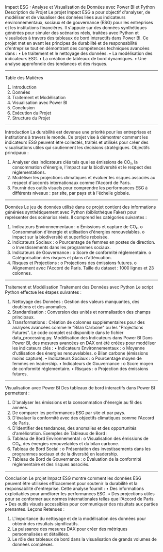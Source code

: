Impact ESG : Analyse et Visualisation de Données avec Power BI et Python
Description du Projet
Le projet Impact ESG a pour objectif d'analyser, de modéliser et de visualiser des données liées aux indicateurs environnementaux, sociaux et de gouvernance (ESG) pour les entreprises et les institutions financières. Il s'appuie sur des données synthétiques générées pour simuler des scénarios réels, traitées avec Python et visualisées à travers des tableaux de bord interactifs dans Power BI.
Ce projet met en avant les principes de durabilité et de responsabilité d'entreprise tout en démontrant des compétences techniques avancées dans :
•	Le traitement et le nettoyage des données.
•	La modélisation des indicateurs ESG.
•	La création de tableaux de bord dynamiques.
•	Une analyse approfondie des tendances et des risques.
________________________________________
Table des Matières
1.	Introduction
2.	Données
3.	Traitement et Modélisation
4.	Visualisation avec Power BI
5.	Conclusion
6.	Exécution du Projet
7.	Structure du Projet
________________________________________
Introduction
La durabilité est devenue une priorité pour les entreprises et institutions à travers le monde. Ce projet vise à démontrer comment les indicateurs ESG peuvent être collectés, traités et utilisés pour créer des visualisations utiles qui soutiennent les décisions stratégiques.
Objectifs principaux :
1.	Analyser des indicateurs clés tels que les émissions de CO₂, la consommation d'énergie, l'impact sur la biodiversité et le respect des réglementations.
2.	Modéliser les projections climatiques et évaluer les risques associés au respect d'accords internationaux comme l'Accord de Paris.
3.	Fournir des outils visuels pour comprendre les performances ESG à différents niveaux : par site, par pays et à l'échelle globale.
________________________________________
Données
Le jeu de données utilisé dans ce projet contient des informations générées synthétiquement avec Python (bibliothèque Faker) pour représenter des scénarios réels. Il comprend les catégories suivantes :
1.	Indicateurs Environnementaux :
o	Émissions et capture de CO₂.
o	Consommation d'énergie et utilisation d'énergies renouvelables.
o	Impact sur la biodiversité et superficie reboisée.
2.	Indicateurs Sociaux :
o	Pourcentage de femmes en postes de direction.
o	Investissements dans les programmes sociaux.
3.	Indicateurs de Gouvernance :
o	Score de conformité réglementaire.
o	Catégorisation des risques et plans d'atténuation.
4.	Risques et Projections :
o	Projections des émissions futures.
o	Alignement avec l'Accord de Paris.
Taille du dataset : 1000 lignes et 23 colonnes.
________________________________________
Traitement et Modélisation
Traitement des Données avec Python
Le script Python effectue les étapes suivantes :
1.	Nettoyage des Données : Gestion des valeurs manquantes, des doublons et des anomalies.
2.	Standardisation : Conversion des unités et normalisation des champs principaux.
3.	Transformations : Création de colonnes supplémentaires pour des analyses avancées comme le "Bilan Carbone" ou les "Projections Futures".
Le code complet est disponible dans le fichier data_processing.py.
Modélisation des Indicateurs dans Power BI
Dans Power BI, des mesures avancées en DAX ont été créées pour modéliser les indicateurs clés :
•	Indicateurs Environnementaux :
o	Moyenne d'utilisation des énergies renouvelables.
o	Bilan carbone (émissions moins capture).
•	Indicateurs Sociaux :
o	Pourcentage moyen de femmes en leadership.
•	Indicateurs de Gouvernance :
o	Score moyen de conformité réglementaire.
•	Risques :
o	Projection des émissions futures.
________________________________________
Visualisation avec Power BI
Des tableaux de bord interactifs dans Power BI permettent :
1.	D'analyser les émissions et la consommation d'énergie au fil des années.
2.	De comparer les performances ESG par site et par pays.
3.	D'évaluer la conformité avec des objectifs climatiques comme l'Accord de Paris.
4.	D'identifier des tendances, des anomalies et des opportunités d'amélioration.
Exemples de Tableaux de Bord :
1.	Tableau de Bord Environnemental :
o	Visualisation des émissions de CO₂, des énergies renouvelables et du bilan carbone.
2.	Tableau de Bord Social :
o	Présentation des investissements dans les programmes sociaux et de la diversité en leadership.
3.	Tableau de Bord de Gouvernance :
o	Évaluation de la conformité réglementaire et des risques associés.
________________________________________
Conclusion
Le projet Impact ESG montre comment les données ESG peuvent être utilisées efficacement pour soutenir la durabilité et la responsabilité d'entreprise. Cette analyse fournit :
•	Des informations exploitables pour améliorer les performances ESG.
•	Des projections utiles pour se conformer aux normes internationales telles que l'Accord de Paris.
•	Des outils visuels accessibles pour communiquer des résultats aux parties prenantes.
Leçons Retenues :
1.	L'importance du nettoyage et de la modélisation des données pour obtenir des résultats significatifs.
2.	La puissance des mesures DAX pour créer des métriques personnalisées et détaillées.
3.	Le rôle des tableaux de bord dans la visualisation de grands volumes de données complexes.
